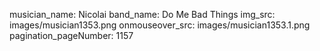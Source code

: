 musician_name: Nicolai
band_name: Do Me Bad Things
img_src: images/musician1353.png
onmouseover_src: images/musician1353.1.png
pagination_pageNumber: 1157